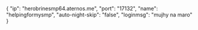 {
 "ip": "herobrinesmp64.aternos.me",
 "port": "17132",
 "name": "helpingformysmp",
 "auto-night-skip": "false",
 "loginmsg": "mujhy na maro"
}

